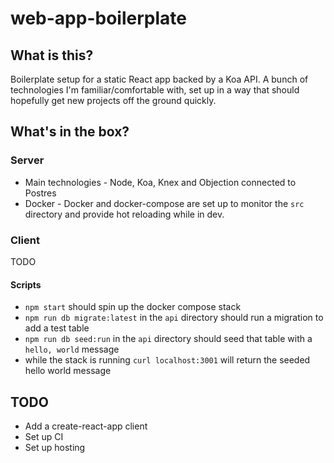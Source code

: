 # web-app-boilerplate

## What is this?

Boilerplate setup for a static React app backed by a Koa API. A bunch of technologies I'm familiar/comfortable with, set up in a way that should hopefully get new projects off the ground quickly.

## What's in the box?

### Server
- Main technologies - Node, Koa, Knex and Objection connected to Postres
- Docker - Docker and docker-compose are set up to monitor the `src` directory and provide hot reloading while in dev.

### Client
TODO

#### Scripts

- `npm start` should spin up the docker compose stack
- `npm run db migrate:latest` in the `api` directory should run a migration to add a test table
- `npm run db seed:run` in the `api` directory should seed that table with a `hello, world` message
- while the stack is running `curl localhost:3001` will return the seeded hello world message

## TODO
- Add a create-react-app client
- Set up CI
- Set up hosting